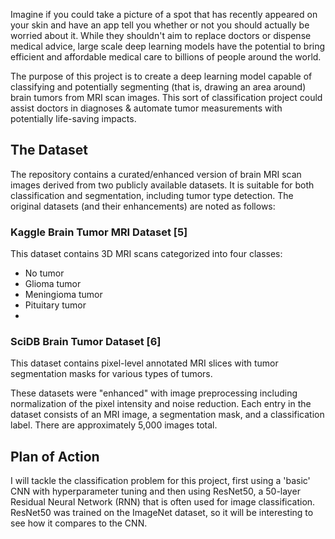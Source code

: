 Imagine if you could take a picture of a spot that has recently appeared on your skin and have an app tell you whether or not you should actually be worried about it. While they shouldn't aim to replace doctors or dispense medical advice, large scale deep learning models have the potential to bring efficient and affordable medical care to billions of people around the world.

The purpose of this project is to create a deep learning model capable of classifying and potentially segmenting (that is, drawing an area around) brain tumors from MRI scan images. This sort of classification project could assist doctors in diagnoses & automate tumor measurements with potentially life-saving impacts.

## The Dataset
The repository contains a curated/enhanced version of brain MRI scan images derived from two publicly available datasets. It is suitable for both classification and segmentation, including tumor type detection. The original datasets (and their enhancements) are noted as follows:

### Kaggle Brain Tumor MRI Dataset [5]
This dataset contains 3D MRI scans categorized into four classes:
* No tumor
* Glioma tumor
* Meningioma tumor
* Pituitary tumor
* 
### SciDB Brain Tumor Dataset [6]
This dataset contains pixel-level annotated MRI slices with tumor segmentation masks for various types of tumors.

These datasets were "enhanced" with image preprocessing including normalization of the pixel intensity and noise reduction. Each entry in the dataset consists of an MRI image, a segmentation mask, and a classification label. There are approximately 5,000 images total.

## Plan of Action
I will tackle the classification problem for this project, first using a 'basic' CNN with hyperparameter tuning and then using ResNet50, a 50-layer Residual Neural Network (RNN) that is often used for image classification. ResNet50 was trained on the ImageNet dataset, so it will be interesting to see how it compares to the CNN.
